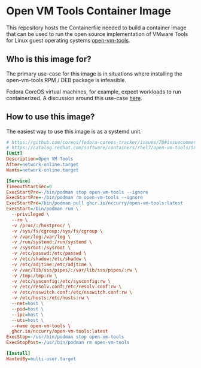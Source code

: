 # Open VM Tools Container Image

This repository hosts the Containerfile needed to build a container image that can be used to run the open source implementation of VMware Tools for Linux guest operating systems [open-vm-tools](https://docs.vmware.com/en/VMware-Tools/11.3.0/com.vmware.vsphere.vmwaretools.doc/GUID-8B6EA5B7-453B-48AA-92E5-DB7F061341D1.html). 

## Who is this image for?

The primary use-case for this image is in situations where installing the open-vm-tools RPM / DEB package is infeasible.

Fedora CoreOS virtual machines, for example, expect workloads to run containerized. A discussion around this use-case [here](https://github.com/coreos/fedora-coreos-tracker/issues/70).
 
## How to use this image?

The easiest way to use this image is as a systemd unit.

```ini
# https://github.com/coreos/fedora-coreos-tracker/issues/70#issuecomment-584639405
# https://catalog.redhat.com/software/containers/rhel7/open-vm-tools/58ee4f6e4b339a32b5fb7bae?container-tabs=dockerfile
[Unit]
Description=Open VM Tools
After=network-online.target
Wants=network-online.target

[Service]
TimeoutStartSec=0
ExecStartPre=-/bin/podman stop open-vm-tools --ignore
ExecStartPre=-/bin/podman rm open-vm-tools --ignore
ExecStartPre=/bin/podman pull ghcr.io/nccurry/open-vm-tools:latest
ExecStart=/bin/podman run \
  --privileged \
  --rm \
  -v /proc/:/hostproc/ \
  -v /sys/fs/cgroup:/sys/fs/cgroup \
  -v /var/log:/var/log \
  -v /run/systemd:/run/systemd \
  -v /sysroot:/sysroot \
  -v /etc/passwd:/etc/passwd \
  -v /etc/shadow:/etc/shadow \
  -v /etc/adjtime:/etc/adjtime \
  -v /var/lib/sss/pipes/:/var/lib/sss/pipes/:rw \
  -v /tmp:/tmp:rw \
  -v /etc/sysconfig:/etc/sysconfig:rw \
  -v /etc/resolv.conf:/etc/resolv.conf:rw \
  -v /etc/nsswitch.conf:/etc/nsswitch.conf:rw \
  -v /etc/hosts:/etc/hosts:rw \
  --net=host \
  --pid=host \
  --ipc=host \
  --uts=host \
  --name open-vm-tools \
  ghcr.io/nccurry/open-vm-tools:latest
ExecStop=-/usr/bin/podman stop open-vm-tools
ExecStopPost=-/usr/bin/podman rm open-vm-tools

[Install]
WantedBy=multi-user.target
```